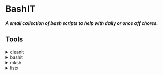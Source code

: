 # BashIT


##### A small collection of bash scripts to help with daily or once off chores.

## Tools

<details>
  <summary>cleanit</summary>
  The quick way to cleanup and free some space when working with NPM dev projects.

  This script will find all __node-modules__ and display the space and allow for deletion.
  [more>](./scripts/cleanit.md)
  <div align="center">
     INSERT EXAMPLE HERE
  </div>
</details>

<details>
  <summary>bashit</summary>
  Bash history Dump (bshd) aims to be a small script to manage bash history with a purposful set of added features.
  [more>](./scripts/histit.md)
  <div align="center">
      INSERT EXAMPLE HERE
  </div>

</details>

<details>
  <summary>mksh</summary>
    Makes an Bash Shell script with the last # lines from Bash history.
    Note ".sh" extention is added to \<name\>  
    Usage: 
    
      ```
        mksh <name> <number>
      ```
  [more>](./scripts/mksh/mksh.md)
  <div align="center">
     INSERT EXAMPLE HERE
  </div>
</details>
  
  
<details>
  <summary>listx</summary>
    One of the VSCode (CODE) scripts. 
      A simple script to list current installed Extensions in **[VSCODE](https://code.visualstudio.com/)** and write to a install script called ```listx```
    
Usage: 
  
 ```
        listx
 ```
  
This creates a LIST script ```extensions.list``` for installatino   

  ```
        code --list-extension 2gua.rainbow-brackets
        code --list-extension abusaidm.html-snippets
        code --list-extension bierner.markdown-preview-github-styles
        code --list-extension chris-noring.node-snippets
        code --list-extension christian-kohler.npm-intellisense
        code --list-extension christian-kohler.path-intellisense
        code --list-extension CoenraadS.bracket-pair-colorizer
        code --list-extension CoenraadS.bracket-pair-colorizer-2
        code --list-extension dbaeumer.vscode-eslint
        ...
  ```
  
  [more>](./scripts/code/README.md)
  <div align="center">
     INSERT EXAMPLE HERE
  </div>
</details>
